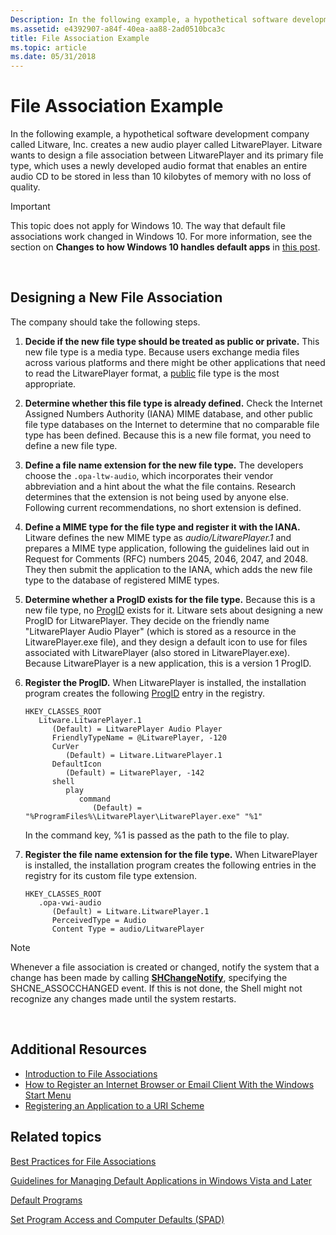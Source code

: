 ```yaml
---
Description: In the following example, a hypothetical software development company called Litware, Inc.
ms.assetid: e4392907-a84f-40ea-aa88-2ad0510bca3c
title: File Association Example
ms.topic: article
ms.date: 05/31/2018
---
```


# File Association Example

In the following example, a hypothetical software development company called Litware, Inc. creates a new audio player called LitwarePlayer. Litware wants to design a file association between LitwarePlayer and its primary file type, which uses a newly developed audio format that enables an entire audio CD to be stored in less than 10 kilobytes of memory with no loss of quality.

> [!IMPORTANT]
> This topic does not apply for Windows 10. The way that default file associations work changed in Windows 10. For more information, see the section on **Changes to how Windows 10 handles default apps** in [this post](http://blogs.windows.com/bloggingwindows/2015/05/20/announcing-windows-10-insider-preview-build-10122-for-pcs/).

 

## Designing a New File Association

The company should take the following steps.

1.  **Decide if the new file type should be treated as public or private.** This new file type is a media type. Because users exchange media files across various platforms and there might be other applications that need to read the LitwarePlayer format, a [public](fa-file-types.md) file type is the most appropriate.
2.  **Determine whether this file type is already defined.** Check the Internet Assigned Numbers Authority (IANA) MIME database, and other public file type databases on the Internet to determine that no comparable file type has been defined. Because this is a new file format, you need to define a new file type.
3.  **Define a file name extension for the new file type.** The developers choose the `.opa-ltw-audio`, which incorporates their vendor abbreviation and a hint about the what the file contains. Research determines that the extension is not being used by anyone else. Following current recommendations, no short extension is defined.
4.  **Define a MIME type for the file type and register it with the IANA.** Litware defines the new MIME type as *audio/LitwarePlayer.1* and prepares a MIME type application, following the guidelines laid out in Request for Comments (RFC) numbers 2045, 2046, 2047, and 2048. They then submit the application to the IANA, which adds the new file type to the database of registered MIME types.
5.  **Determine whether a ProgID exists for the file type.** Because this is a new file type, no [ProgID](fa-progids.md) exists for it. Litware sets about designing a new ProgID for LitwarePlayer. They decide on the friendly name "LitwarePlayer Audio Player" (which is stored as a resource in the LitwarePlayer.exe file), and they design a default icon to use for files associated with LitwarePlayer (also stored in LitwarePlayer.exe). Because LitwarePlayer is a new application, this is a version 1 ProgID.
6.  **Register the ProgID.** When LitwarePlayer is installed, the installation program creates the following [ProgID](fa-progids.md) entry in the registry.

    ```
    HKEY_CLASSES_ROOT
       Litware.LitwarePlayer.1
          (Default) = LitwarePlayer Audio Player
          FriendlyTypeName = @LitwarePlayer, -120
          CurVer
             (Default) = Litware.LitwarePlayer.1
          DefaultIcon
             (Default) = LitwarePlayer, -142
          shell
             play
                command
                   (Default) = "%ProgramFiles%\LitwarePlayer\LitwarePlayer.exe" "%1"
    ```

    In the command key, %1 is passed as the path to the file to play.

7.  **Register the file name extension for the file type.** When LitwarePlayer is installed, the installation program creates the following entries in the registry for its custom file type extension.

    ```
    HKEY_CLASSES_ROOT
       .opa-vwi-audio
          (Default) = Litware.LitwarePlayer.1
          PerceivedType = Audio
          Content Type = audio/LitwarePlayer
    ```

> [!Note]  
> Whenever a file association is created or changed, notify the system that a change has been made by calling [**SHChangeNotify**](/windows/desktop/api/shlobj_core/nf-shlobj_core-shchangenotify), specifying the SHCNE\_ASSOCCHANGED event. If this is not done, the Shell might not recognize any changes made until the system restarts.

 

## Additional Resources

-   [Introduction to File Associations](fa-intro.md)
-   [How to Register an Internet Browser or Email Client With the Windows Start Menu](start-menu-reg.md)
-   [Registering an Application to a URI Scheme](https://msdn.microsoft.com/library/Aa767914(v=VS.85).aspx)

## Related topics

<dl> <dt>

[Best Practices for File Associations](fa-best-practices.md)
</dt> <dt>

[Guidelines for Managing Default Applications in Windows Vista and Later](vista-managing-defaults.md)
</dt> <dt>

[Default Programs](default-programs.md)
</dt> <dt>

[Set Program Access and Computer Defaults (SPAD)](cpl-setprogramaccess.md)
</dt> </dl>

 

 



